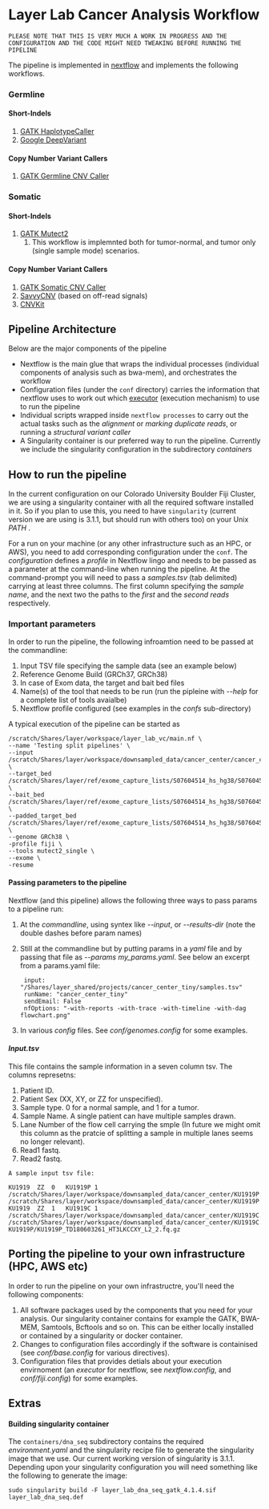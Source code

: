 # Layer Lab Cancer Analysis Workflow
 `PLEASE NOTE THAT THIS IS VERY MUCH A WORK IN PROGRESS AND THE CONFIGURATION AND THE CODE MIGHT NEED TWEAKING BEFORE RUNNING THE PIPELINE`

The pipeline is implemented in  [nextflow](https://www.nextflow.io) and implements the following workflows.
### Germline 
#### Short-Indels
1. [GATK HaplotypeCaller](https://gatk.broadinstitute.org/hc/en-us/articles/360035535932-Germline-short-variant-discovery-SNPs-Indels-)
2. [Google DeepVariant](https://github.com/google/deepvariant) 
#### Copy Number Variant Callers
1. [GATK Germline CNV Caller](https://gatk.broadinstitute.org/hc/en-us/articles/360035531152--How-to-Call-common-and-rare-germline-copy-number-variants)

### Somatic 
#### Short-Indels
1. [GATK Mutect2](https://gatk.broadinstitute.org/hc/en-us/articles/360035535892-Somatic-copy-number-variant-discovery-CNVs-)
   1. This workflow is implemnted both for tumor-normal, and tumor only (single sample mode) scenarios.

#### Copy Number Variant Callers
1. [GATK Somatic CNV Caller](https://gatk.broadinstitute.org/hc/en-us/articles/360035535892-Somatic-copy-number-variant-discovery-CNVs-)
2. [SavvyCNV](https://github.com/rdemolgen/SavvySuite) (based on off-read signals)
3. [CNVKit](https://cnvkit.readthedocs.io/en/stable/)

## Pipeline Architecture
Below are the major components of the pipeline
- Nextflow is the main glue that wraps the individual processes (individual components of analysis such as bwa-mem), and orchestrates the workflow
- Configuration files (under the `conf` directory) carries the information that nextflow uses to work out which [executor](https://www.nextflow.io/docs/latest/executor.html) (execution mechanism) to use to run the pipeline
- Individual scripts wrapped inside `nextflow processes` to carry out the actual tasks such as the *alignment* or *marking duplicate reads*, or running a *structural variant caller*
- A Singularity container is our preferred way to run the pipeline. Currently we include the singularity configuration in the subdirectory *containers*

## How to run the pipeline
In the current configuration on our Colorado University Boulder Fiji Cluster, we are using a singularity container with all the required software installed in it. So if you plan to use this, you need to have `singularity` (current version we are using is 3.1.1, but should run with others too) on your Unix *PATH* .

For a run on your machine (or any other infrastructure such as an HPC, or AWS), you need to add corresponding configuration under the `conf`. The *configuration* defines a *profile* in Nextflow lingo and needs to be passed as a parameter at the command-line when running the pipeline. At the command-prompt you will need to pass a *samples.tsv* (tab delimited) carrying at least three columns. The first column specifying the *sample name*, and the next two the paths to the *first* and the *second reads* respectively.
### Important parameters
In order to run the pipeline, the following infroamtion need to be passed at the commandline:
1. Input TSV file specifying the sample data (see an example below)
2. Reference Genome Build (GRCh37, GRCh38)
3. In case of Exom data, the target and bait bed files
4. Name(s) of the tool that needs to be run (run the pipleine with *--help* for a complete list of tools avaialbe)
5. Nextflow profile configured (see examples in the *confs* sub-directory)
   
A typical execution of the pipeline can be started as

    /scratch/Shares/layer/workspace/layer_lab_vc/main.nf \
	--name 'Testing split pipelines' \
	--input /scratch/Shares/layer/workspace/downsampled_data/cancer_center/cancer_center_two_ds.tsv \
	--target_bed /scratch/Shares/layer/ref/exome_capture_lists/S07604514_hs_hg38/S07604514_Covered.bed \
	--bait_bed /scratch/Shares/layer/ref/exome_capture_lists/S07604514_hs_hg38/S07604514_Regions.bed \
	--padded_target_bed /scratch/Shares/layer/ref/exome_capture_lists/S07604514_hs_hg38/S07604514_Padded.bed \
	--genome GRCh38 \
	-profile fiji \
	--tools mutect2_single \
	--exome \
	-resume 

#### Passing parameters to the pipeline
Nextflow (and this pipeline) allows the following three ways to pass params to a pipeline run:
1. At the *commandline*, using syntex like *--input*, or *--results-dir* (note the double dashes before param names)
2. Still at the commandline but by putting params in a *yaml* file and by passing that file as *--params my_params.yaml*. See below  an excerpt from a params.yaml file:

        input: "/Shares/layer_shared/projects/cancer_center_tiny/samples.tsv"
        runName: "cancer_center_tiny"
        sendEmail: False
        nfOptions: "-with-reports -with-trace -with-timeline -with-dag flowchart.png"
3. In various *config* files. See *conf/genomes.config* for some examples.

#### *Input.tsv*
This file contains the sample information in a seven column tsv. The columns represetns:
1. Patient ID.
2. Patient Sex (XX, XY, or ZZ for unspecified).
3. Sample type. 0 for a normal sample, and 1 for a tumor.
4. Sample Name. A single patient can have multiple samples drawn.
5. Lane Number of the flow cell carrying the smple (In future we might omit this column as the pratcie of splitting a sample in multiple lanes seems no longer relevant).
6. Read1 fastq.
7. Read2 fastq.
   
`A sample input tsv file:`

    KU1919	ZZ	0	KU1919P	1	/scratch/Shares/layer/workspace/downsampled_data/cancer_center/KU1919P.R1.fq.gz /scratch/Shares/layer/workspace/downsampled_data/cancer_center/KU1919P.R2.fq.gz
    KU1919	ZZ	1	KU1919C	1	/scratch/Shares/layer/workspace/downsampled_data/cancer_center/KU1919C.R1.fq.gz /scratch/Shares/layer/workspace/downsampled_data/cancer_center/KU1919C.R2.fq.gzL2_1.fq.gz	KU1919P/KU1919P_TD180603261_HT3LKCCXY_L2_2.fq.gz

## Porting the pipeline to your own infrastructure (HPC, AWS etc)
In order to run the pipeline on your own infrastructre, you'll need the following components:
1. All software packages used by the components that you need for your analysis. Our singularity container contains for example the GATK, BWA-MEM, Samtools, Bcftools and so on. This can be either locally installed or contained by a singularity or docker container.
2. Changes to configuration files accordingly if the software is containised (see *conf/base.config* for various directives).
3. Configuration files that provides detials about your execution envirnoment (an *executor* for nextflow, see *nextflow.config*, and  *conf/fiji.config*) for some examples.

 
## Extras
#### Building singularity container
The `containers/dna_seq` subdirectory contains the required *environment.yaml* and the singularity recipe file to generate the singularity image that we use. Our current working version of singularity is 3.1.1. Depending upon your singularity configuration you will need something like the following to generate the image:

    sudo singularity build -F layer_lab_dna_seq_gatk_4.1.4.sif layer_lab_dna_seq.def

